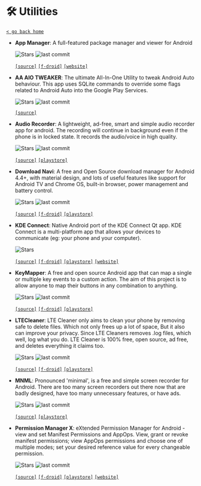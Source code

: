 # 🛠 Utilities
[`< go back home`](../README.md)

- **App Manager**: A full-featured package manager and viewer for Android
 
  ![Stars](https://github.com/MuntashirAkon/AppManager/stargazers) ![last commit](https://github.com/MuntashirAkon/AppManager/commits/master/)

  [`[source]`](https://github.com/MuntashirAkon/AppManager "source") [`[f-droid]`](https://f-droid.org/packages/io.github.muntashirakon.AppManager/ "f-droid") [`[website]`](https://muntashirakon.github.io/AppManager/"website")
  
- **AA AIO TWEAKER**: The ultimate All-In-One Utility to tweak Android Auto behaviour. This app uses SQLite commands to override some flags related to Android Auto into the Google Play Services.

    ![Stars](https://badgen.net/github/stars/shmykelsa/AA-Tweaker) ![last commit](https://img.shields.io/github/last-commit/shmykelsa/AA-Tweaker)

    [`[source]`](https://github.com/shmykelsa/AA-Tweaker "source")   

- **Audio Recorder**: A lightweight, ad-free, smart and simple audio recorder app for android. The recording will continue in background even if the phone is in locked state. It records the audio/voice in high quality.

    ![Stars](https://badgen.net/github/stars/vivekweb2013/audio-recorder) ![last commit](https://img.shields.io/github/last-commit/vivekweb2013/audio-recorder)

    [`[source]`](https://github.com/vivekweb2013/audio-recorder "source")  [`[playstore]`](https://play.google.com/store/apps/details?id=com.wirehall.audiorecorder "playstore") 

- **Download Navi**: A free and Open Source download manager for Android 4.4+, with material design, and lots of useful features like support for Android TV and Chrome OS, built-in browser, power management and battery control.

    ![Stars](https://badgen.net/github/stars/TachibanaGeneralLaboratories/download-navi) ![last commit](https://img.shields.io/github/last-commit/TachibanaGeneralLaboratories/download-navi)

    [`[source]`](https://github.com/TachibanaGeneralLaboratories/download-navi "source") [`[f-droid]`](https://f-droid.org/en/packages/com.tachibana.downloader "f-droid") [`[playstore]`](https://play.google.com/store/apps/details?id=com.tachibana.downloader "playstore") 

- **KDE Connect**: Native Android port of the KDE Connect Qt app. KDE Connect is a multi-platform app that allows your devices to communicate (eg: your phone and your computer).

    ![Stars](https://img.shields.io/badge/dynamic/json?label=stars&query=%24.star_count&url=https%3A%2F%2Finvent.kde.org%2Fapi%2Fv4%2Fprojects%2F72) 

    [`[source]`](https://invent.kde.org/network/kdeconnect-android "source") [`[f-droid]`](https://f-droid.org/packages/org.kde.kdeconnect_tp "f-droid") [`[playstore]`](https://play.google.com/store/apps/details?id=org.kde.kdeconnect_tp "playstore") [`[website]`](https://community.kde.org/KDEConnect "website")

- **KeyMapper**: A free and open source Android app that can map a single or multiple key events to a custom action. The aim of this project is to allow anyone to map their buttons in any combination to anything.

    ![Stars](https://badgen.net/github/stars/sds100/KeyMapper) ![last commit](https://img.shields.io/github/last-commit/sds100/KeyMapper)

    [`[source]`](https://github.com/sds100/KeyMapper "source") [`[f-droid]`](https://f-droid.org/en/packages/io.github.sds100.keymapper "f-droid") [`[playstore]`](https://play.google.com/store/apps/details?id=io.github.sds100.keymapper "playstore") 

- **LTECleaner**: LTE Cleaner only aims to clean your phone by removing safe to delete files. Which not only frees up a lot of space, But it also can improve your privacy. Since LTE Cleaners removes .log files, which well, log what you do. LTE Cleaner is 100% free, open source, ad free, and deletes everything it claims too.

    ![Stars](https://badgen.net/github/stars/TheRedSpy15/LTECleanerFOSS) ![last commit](https://img.shields.io/github/last-commit/TheRedSpy15/LTECleanerFOSS)

    [`[source]`](https://github.com/TheRedSpy15/LTECleanerFOSS "source") [`[f-droid]`](https://f-droid.org/packages/theredspy15.ltecleanerfoss "f-droid") [`[playstore]`](https://play.google.com/store/apps/details?id=theredspy15.ltecleanerfoss "playstore") 

- **MNML**: Pronounced 'minimal', is a free and simple screen recorder for Android. There are too many screen recorders out there now that are badly designed, have too many unnecessary features, or have ads.

    ![Stars](https://badgen.net/github/stars/afollestad/mnml) ![last commit](https://img.shields.io/github/last-commit/afollestad/mnml)

    [`[source]`](https://github.com/afollestad/mnml "source")  [`[playstore]`](https://play.google.com/store/apps/details?id=com.afollestad.mnmlscreenrecord "playstore") 

- **Permission Manager X**: eXtended Permission Manager for Android - view and set Manifest Permissions and AppOps. View, grant or revoke manifest permissions; view AppOps permissions and choose one of multiple modes; set your desired reference value for every changeable permission.

    ![Stars](https://badgen.net/github/stars/mirfatif/PermissionManagerX) ![last commit](https://img.shields.io/github/last-commit/mirfatif/PermissionManagerX)

    [`[source]`](https://github.com/mirfatif/PermissionManagerX "source") [`[f-droid]`](https://f-droid.org/packages/com.mirfatif.permissionmanagerx "f-droid") [`[playstore]`](https://play.google.com/store/apps/details?id=com.mirfatif.permissionmanagerx "playstore") [`[website]`](https://mirfatif.github.io/PermissionManagerX/help/en "website")

